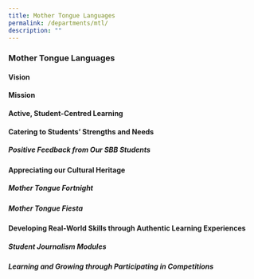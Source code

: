 ```yaml
---
title: Mother Tongue Languages
permalink: /departments/mtl/
description: ""
---
```

### **Mother Tongue Languages**
#### **Vision**


#### **Mission**


#### **Active, Student-Centred Learning**


#### **Catering to Students’ Strengths and Needs**
##### **Positive Feedback from Our SBB Students**


#### **Appreciating our Cultural Heritage**
##### **Mother Tongue Fortnight**


##### **Mother Tongue Fiesta**


#### **Developing Real-World Skills through Authentic Learning Experiences**
##### **Student Journalism Modules**


##### **Learning and Growing through Participating in Competitions**
